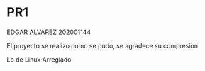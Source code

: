 # PR1
EDGAR ALVAREZ
202001144


El proyecto se realizo como se pudo, se agradece su compresion



Lo de Linux Arreglado